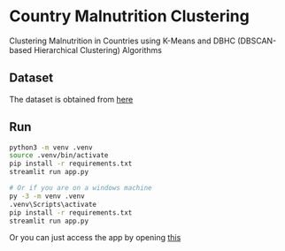 # Country Malnutrition Clustering

Clustering Malnutrition in Countries using K-Means and DBHC (DBSCAN-based Hierarchical Clustering) Algorithms

## Dataset

The dataset is obtained from [here](https://www.kaggle.com/datasets/ruchi798/malnutrition-across-the-globe)

## Run

```bash
python3 -m venv .venv
source .venv/bin/activate
pip install -r requirements.txt
streamlit run app.py

# Or if you are on a windows machine
py -3 -m venv .venv
.venv\Scripts\activate
pip install -r requirements.txt
streamlit run app.py
```

Or you can just access the app by opening [this](https://country-malnutrition-clustering.streamlit.app/)
